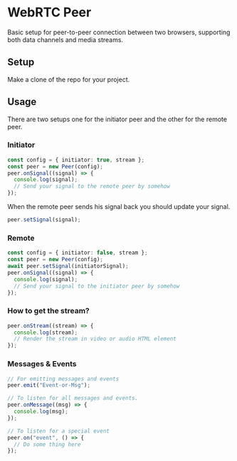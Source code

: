 # WebRTC Peer

Basic setup for peer-to-peer connection between two browsers, supporting both
data channels and media streams.

## Setup

Make a clone of the repo for your project.

## Usage

There are two setups one for the initiator peer and the other for the remote
peer.

### Initiator

```typescript
const config = { initiator: true, stream };
const peer = new Peer(config);
peer.onSignal((signal) => {
  console.log(signal);
  // Send your signal to the remote peer by somehow
});
```

When the remote peer sends his signal back you should update your signal.

```typescript
peer.setSignal(signal);
```

### Remote

```typescript
const config = { initiator: false, stream };
const peer = new Peer(config);
await peer.setSignal(initiatorSignal);
peer.onSignal((signal) => {
  console.log(signal);
  // Send your signal to the initiator peer by somehow
});
```

### How to get the stream?

```typescript
peer.onStream((stream) => {
  console.log(stream);
  // Render the stream in video or audio HTML element
});
```

### Messages & Events

```typescript
// For emitting messages and events
peer.emit("Event-or-Msg");

// To listen for all messages and events.
peer.onMessage((msg) => {
  console.log(msg);
});

// To listen for a special event
peer.on("event", () => {
  // Do some thing here
});
```
